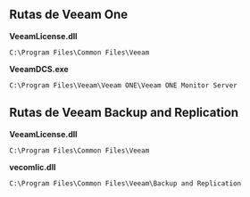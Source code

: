 ## Rutas de Veeam One

**VeeamLicense.dll**
```
C:\Program Files\Common Files\Veeam
```
**VeeamDCS.exe**
```
C:\Program Files\Veeam\Veeam ONE\Veeam ONE Monitor Server
```

## Rutas de Veeam Backup and Replication

**VeeamLicense.dll**
```
C:\Program Files\Common Files\Veeam
```
**vecomlic.dll**
```
C:\Program Files\Common Files\Veeam\Backup and Replication
```
